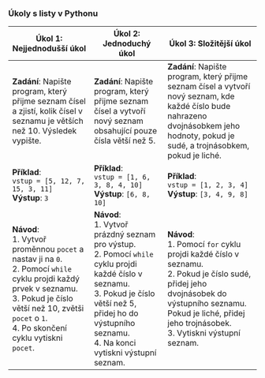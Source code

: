 ### Úkoly s listy v Pythonu

| **Úkol 1: Nejjednodušší úkol** | **Úkol 2: Jednoduchý úkol** | **Úkol 3: Složitější úkol** |
|--------------------------------|-----------------------------|-----------------------------|
| **Zadání**: Napište program, který přijme seznam čísel a zjistí, kolik čísel v seznamu je větších než 10. Výsledek vypište. | **Zadání**: Napište program, který přijme seznam čísel a vytvoří nový seznam obsahující pouze čísla větší než 5. | **Zadání**: Napište program, který přijme seznam čísel a vytvoří nový seznam, kde každé číslo bude nahrazeno dvojnásobkem jeho hodnoty, pokud je sudé, a trojnásobkem, pokud je liché. |
| **Příklad**: <br> `vstup = [5, 12, 7, 15, 3, 11]` <br> **Výstup**: `3` | **Příklad**: <br> `vstup = [1, 6, 3, 8, 4, 10]` <br> **Výstup**: `[6, 8, 10]` | **Příklad**: <br> `vstup = [1, 2, 3, 4]` <br> **Výstup**: `[3, 4, 9, 8]` |
| **Návod**: <br> 1. Vytvoř proměnnou `pocet` a nastav ji na `0`. <br> 2. Pomocí `while` cyklu projdi každý prvek v seznamu. <br> 3. Pokud je číslo větší než 10, zvětši `pocet` o `1`. <br> 4. Po skončení cyklu vytiskni `pocet`. | **Návod**: <br> 1. Vytvoř prázdný seznam pro výstup. <br> 2. Pomocí `while` cyklu projdi každé číslo v seznamu. <br> 3. Pokud je číslo větší než 5, přidej ho do výstupního seznamu. <br> 4. Na konci vytiskni výstupní seznam.| **Návod**: <br> 1. Pomocí `for` cyklu projdi každé číslo v seznamu. <br> 2. Pokud je číslo sudé, přidej jeho dvojnásobek do výstupního seznamu. Pokud je liché, přidej jeho trojnásobek. <br> 3. Vytiskni výstupní seznam. |